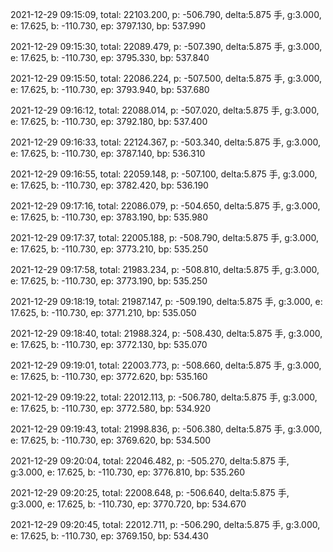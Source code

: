 2021-12-29 09:15:09, total: 22103.200, p: -506.790, delta:5.875 手, g:3.000, e: 17.625, b: -110.730, ep: 3797.130, bp: 537.990

2021-12-29 09:15:30, total: 22089.479, p: -507.390, delta:5.875 手, g:3.000, e: 17.625, b: -110.730, ep: 3795.330, bp: 537.840

2021-12-29 09:15:50, total: 22086.224, p: -507.500, delta:5.875 手, g:3.000, e: 17.625, b: -110.730, ep: 3793.940, bp: 537.680

2021-12-29 09:16:12, total: 22088.014, p: -507.020, delta:5.875 手, g:3.000, e: 17.625, b: -110.730, ep: 3792.180, bp: 537.400

2021-12-29 09:16:33, total: 22124.367, p: -503.340, delta:5.875 手, g:3.000, e: 17.625, b: -110.730, ep: 3787.140, bp: 536.310

2021-12-29 09:16:55, total: 22059.148, p: -507.100, delta:5.875 手, g:3.000, e: 17.625, b: -110.730, ep: 3782.420, bp: 536.190

2021-12-29 09:17:16, total: 22086.079, p: -504.650, delta:5.875 手, g:3.000, e: 17.625, b: -110.730, ep: 3783.190, bp: 535.980

2021-12-29 09:17:37, total: 22005.188, p: -508.790, delta:5.875 手, g:3.000, e: 17.625, b: -110.730, ep: 3773.210, bp: 535.250

2021-12-29 09:17:58, total: 21983.234, p: -508.810, delta:5.875 手, g:3.000, e: 17.625, b: -110.730, ep: 3773.190, bp: 535.250

2021-12-29 09:18:19, total: 21987.147, p: -509.190, delta:5.875 手, g:3.000, e: 17.625, b: -110.730, ep: 3771.210, bp: 535.050

2021-12-29 09:18:40, total: 21988.324, p: -508.430, delta:5.875 手, g:3.000, e: 17.625, b: -110.730, ep: 3772.130, bp: 535.070

2021-12-29 09:19:01, total: 22003.773, p: -508.660, delta:5.875 手, g:3.000, e: 17.625, b: -110.730, ep: 3772.620, bp: 535.160

2021-12-29 09:19:22, total: 22012.113, p: -506.780, delta:5.875 手, g:3.000, e: 17.625, b: -110.730, ep: 3772.580, bp: 534.920

2021-12-29 09:19:43, total: 21998.836, p: -506.380, delta:5.875 手, g:3.000, e: 17.625, b: -110.730, ep: 3769.620, bp: 534.500

2021-12-29 09:20:04, total: 22046.482, p: -505.270, delta:5.875 手, g:3.000, e: 17.625, b: -110.730, ep: 3776.810, bp: 535.260

2021-12-29 09:20:25, total: 22008.648, p: -506.640, delta:5.875 手, g:3.000, e: 17.625, b: -110.730, ep: 3770.720, bp: 534.670

2021-12-29 09:20:45, total: 22012.711, p: -506.290, delta:5.875 手, g:3.000, e: 17.625, b: -110.730, ep: 3769.150, bp: 534.430